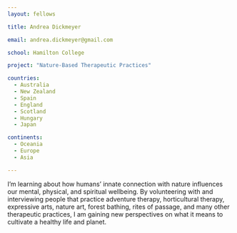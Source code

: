 ```yaml
---
layout: fellows

title: Andrea Dickmeyer

email: andrea.dickmeyer@gmail.com

school: Hamilton College

project: "Nature-Based Therapeutic Practices"

countries:
  - Australia
  - New Zealand
  - Spain
  - England
  - Scotland
  - Hungary
  - Japan

continents:
  - Oceania
  - Europe
  - Asia

---
```


I’m learning about how humans’ innate connection with nature influences our mental, physical, and spiritual wellbeing. By volunteering with and interviewing people that practice adventure therapy, horticultural therapy, expressive arts, nature art, forest bathing, rites of passage, and many other therapeutic practices, I am gaining new perspectives on what it means to cultivate a healthy life and planet.
